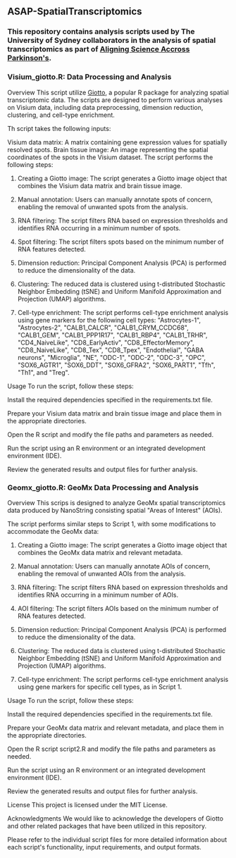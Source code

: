 ## ASAP-SpatialTranscriptomics

### This repository contains analysis scripts used by The University of Sydney collaborators in the analysis of spatial transcriptomics as part of [Aligning Science Accross Parkinson's](https://parkinsonsroadmap.org/#).

 
### Visium_giotto.R: Data Processing and Analysis 
Overview
This script utilize [Giotto](https://giottosuite.readthedocs.io/en/latest/index.html), a popular R package for analyzing spatial transcriptomic data. The scripts are designed to perform various analyses on Visium data, including data preprocessing, dimension reduction, clustering, and cell-type enrichment.

Th script takes the following inputs:

Visium data matrix: A matrix containing gene expression values for spatially resolved spots.
Brain tissue image: An image representing the spatial coordinates of the spots in the Visium dataset.
The script performs the following steps:

1. Creating a Giotto image: The script generates a Giotto image object that combines the Visium data matrix and brain tissue image.

2. Manual annotation: Users can manually annotate spots of concern, enabling the removal of unwanted spots from the analysis.

3. RNA filtering: The script filters RNA based on expression thresholds and identifies RNA occurring in a minimum number of spots.

4. Spot filtering: The script filters spots based on the minimum number of RNA features detected.

5. Dimension reduction: Principal Component Analysis (PCA) is performed to reduce the dimensionality of the data.

6. Clustering: The reduced data is clustered using t-distributed Stochastic Neighbor Embedding (tSNE) and Uniform Manifold Approximation and Projection (UMAP) algorithms.

7. Cell-type enrichment: The script performs cell-type enrichment analysis using gene markers for the following cell types: "Astrocytes-1", "Astrocytes-2", "CALB1_CALCR", "CALB1_CRYM_CCDC68", "CALB1_GEM", "CALB1_PPP1R17", "CALB1_RBP4", "CALB1_TRHR", "CD4_NaiveLike", "CD8_EarlyActiv", "CD8_EffectorMemory", "CD8_NaiveLike", "CD8_Tex", "CD8_Tpex", "Endothelial", "GABA neurons", "Microglia", "NE", "ODC-1", "ODC-2", "ODC-3", "OPC", "SOX6_AGTR1", "SOX6_DDT", "SOX6_GFRA2", "SOX6_PART1", "Tfh", "Th1", and "Treg".

Usage
To run the script, follow these steps:

Install the required dependencies specified in the requirements.txt file.

Prepare your Visium data matrix and brain tissue image and place them in the appropriate directories.

Open the R script and modify the file paths and parameters as needed.

Run the script using an R environment or an integrated development environment (IDE).

Review the generated results and output files for further analysis.

### Geomx_giotto.R: GeoMx Data Processing and Analysis
Overview
This scrips is designed to analyze GeoMx spatial transcriptomics data produced by NanoString consisting spatial "Areas of Interest" (AOIs).

The script performs similar steps to Script 1, with some modifications to accommodate the GeoMx data:

1. Creating a Giotto image: The script generates a Giotto image object that combines the GeoMx data matrix and relevant metadata.

2. Manual annotation: Users can manually annotate AOIs of concern, enabling the removal of unwanted AOIs from the analysis.

3. RNA filtering: The script filters RNA based on expression thresholds and identifies RNA occurring in a minimum number of AOIs.

4. AOI filtering: The script filters AOIs based on the minimum number of RNA features detected.

5. Dimension reduction: Principal Component Analysis (PCA) is performed to reduce the dimensionality of the data.

6. Clustering: The reduced data is clustered using t-distributed Stochastic Neighbor Embedding (tSNE) and Uniform Manifold Approximation and Projection (UMAP) algorithms.

7. Cell-type enrichment: The script performs cell-type enrichment analysis using gene markers for specific cell types, as in Script 1.

Usage
To run the script, follow these steps:

Install the required dependencies specified in the requirements.txt file.

Prepare your GeoMx data matrix and relevant metadata, and place them in the appropriate directories.

Open the R script script2.R and modify the file paths and parameters as needed.

Run the script using an R environment or an integrated development environment (IDE).

Review the generated results and output files for further analysis.

License
This project is licensed under the MIT License.

Acknowledgments
We would like to acknowledge the developers of Giotto and other related packages that have been utilized in this repository.

Please refer to the individual script files for more detailed information about each script's functionality, input requirements, and output formats.
